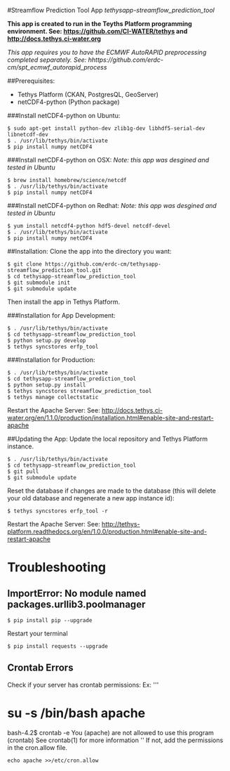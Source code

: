 #Streamflow Prediction Tool App
*tethysapp-streamflow_prediction_tool*

**This app is created to run in the Teyths Platform programming environment.
See: https://github.com/CI-WATER/tethys and http://docs.tethys.ci-water.org**

*This app requires you to have the ECMWF AutoRAPID preprocessing completed 
separately. See: hhttps://github.com/erdc-cm/spt_ecmwf_autorapid_process*

##Prerequisites:
- Tethys Platform (CKAN, PostgresQL, GeoServer)
- netCDF4-python (Python package)

###Install netCDF4-python on Ubuntu:
```
$ sudo apt-get install python-dev zlib1g-dev libhdf5-serial-dev libnetcdf-dev
$ . /usr/lib/tethys/bin/activate
$ pip install numpy netCDF4
```
###Install netCDF4-python on OSX:
*Note: this app was desgined and tested in Ubuntu*
```
$ brew install homebrew/science/netcdf
$ . /usr/lib/tethys/bin/activate
$ pip install numpy netCDF4
```
###Install netCDF4-python on Redhat:
*Note: this app was desgined and tested in Ubuntu*
```
$ yum install netcdf4-python hdf5-devel netcdf-devel
$ . /usr/lib/tethys/bin/activate
$ pip install numpy netCDF4
```
##Installation:
Clone the app into the directory you want:
```
$ git clone https://github.com/erdc-cm/tethysapp-streamflow_prediction_tool.git
$ cd tethysapp-streamflow_prediction_tool
$ git submodule init
$ git submodule update
```
Then install the app in Tethys Platform.

###Installation for App Development:
```
$ . /usr/lib/tethys/bin/activate
$ cd tethysapp-streamflow_prediction_tool
$ python setup.py develop
$ tethys syncstores erfp_tool
```
###Installation for Production:
```
$ . /usr/lib/tethys/bin/activate
$ cd tethysapp-streamflow_prediction_tool
$ python setup.py install
$ tethys syncstores streamflow_prediction_tool
$ tethys manage collectstatic
```
Restart the Apache Server:
See: http://docs.tethys.ci-water.org/en/1.1.0/production/installation.html#enable-site-and-restart-apache

##Updating the App:
Update the local repository and Tethys Platform instance.
```
$ . /usr/lib/tethys/bin/activate
$ cd tethysapp-streamflow_prediction_tool
$ git pull
$ git submodule update
```
Reset the database if changes are made to the database (this will delete your old database and regenerate a new app instance id):
```
$ tethys syncstores erfp_tool -r
```
Restart the Apache Server:
See: http://tethys-platform.readthedocs.org/en/1.0.0/production.html#enable-site-and-restart-apache

# Troubleshooting
## ImportError: No module named packages.urllib3.poolmanager
```
$ pip install pip --upgrade
```
Restart your terminal
```
$ pip install requests --upgrade
```
## Crontab Errors
Check if your server has crontab permissions:
Ex:
'''
# su -s /bin/bash apache
bash-4.2$ crontab -e
You (apache) are not allowed to use this program (crontab)
See crontab(1) for more information
''
If not, add the permissions in the cron.allow file.
```
echo apache >>/etc/cron.allow
```
